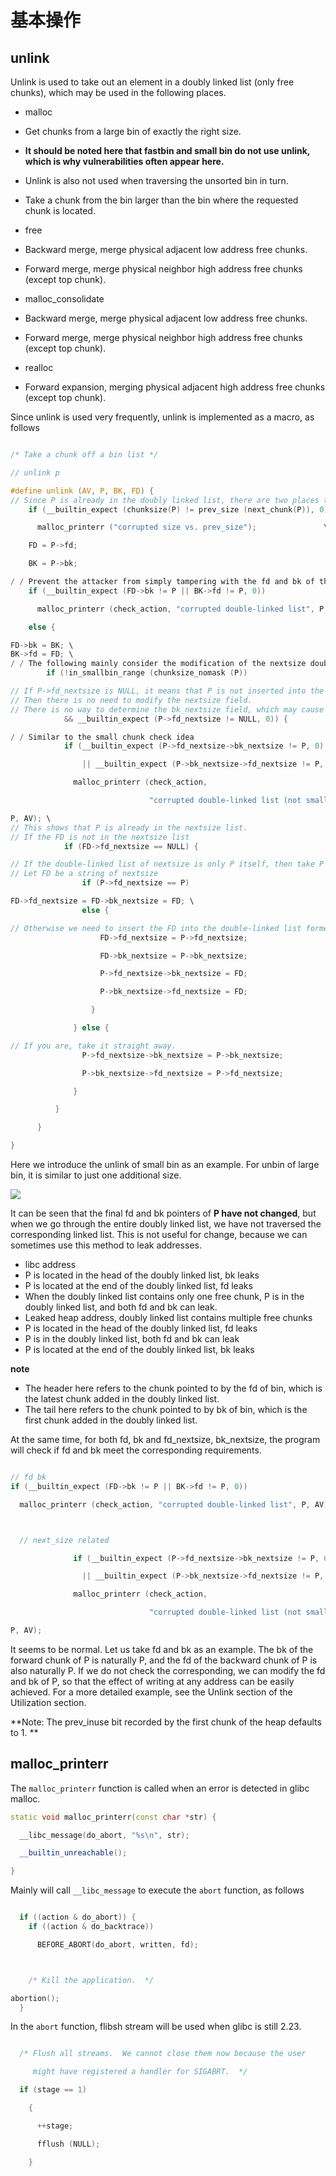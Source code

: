 # 基本操作


## unlink



Unlink is used to take out an element in a doubly linked list (only free chunks), which may be used in the following places.


- malloc

- Get chunks from a large bin of exactly the right size.
- **It should be noted here that fastbin and small bin do not use unlink, which is why vulnerabilities often appear here.**
- Unlink is also not used when traversing the unsorted bin in turn.
- Take a chunk from the bin larger than the bin where the requested chunk is located.
- free

- Backward merge, merge physical adjacent low address free chunks.
- Forward merge, merge physical neighbor high address free chunks (except top chunk).
- malloc_consolidate

- Backward merge, merge physical adjacent low address free chunks.
- Forward merge, merge physical neighbor high address free chunks (except top chunk).
- realloc

- Forward expansion, merging physical adjacent high address free chunks (except top chunk).


Since unlink is used very frequently, unlink is implemented as a macro, as follows


```c

/* Take a chunk off a bin list */

// unlink p

#define unlink (AV, P, BK, FD) {
// Since P is already in the doubly linked list, there are two places to record its size, so check if the size is the same.
    if (__builtin_expect (chunksize(P) != prev_size (next_chunk(P)), 0))      \

      malloc_printerr ("corrupted size vs. prev_size");			      \

    FD = P->fd;                                                                      \

    BK = P->bk;                                                                      \

/ / Prevent the attacker from simply tampering with the fd and bk of the free chunk to achieve arbitrary write effects.
    if (__builtin_expect (FD->bk != P || BK->fd != P, 0))                      \

      malloc_printerr (check_action, "corrupted double-linked list", P, AV);  \

    else {                                                                      \

FD->bk = BK; \
BK->fd = FD; \
/ / The following mainly consider the modification of the nextsize doubly linked list corresponding to P
        if (!in_smallbin_range (chunksize_nomask (P))                              \

// If P->fd_nextsize is NULL, it means that P is not inserted into the nextsize list.
// Then there is no need to modify the nextsize field.
// There is no way to determine the bk_nextsize field, which may cause problems.
            && __builtin_expect (P->fd_nextsize != NULL, 0)) {                      \

/ / Similar to the small chunk check idea
            if (__builtin_expect (P->fd_nextsize->bk_nextsize != P, 0)              \

                || __builtin_expect (P->bk_nextsize->fd_nextsize != P, 0))    \

              malloc_printerr (check_action,                                      \

                               "corrupted double-linked list (not small)",    \

P, AV); \
// This shows that P is already in the nextsize list.
// If the FD is not in the nextsize list
            if (FD->fd_nextsize == NULL) {                                      \

// If the double-linked list of nextsize is only P itself, then take P directly
// Let FD be a string of nextsize
                if (P->fd_nextsize == P)                                      \

FD->fd_nextsize = FD->bk_nextsize = FD; \
                else {                                                              \

// Otherwise we need to insert the FD into the double-linked list formed by nextsize
                    FD->fd_nextsize = P->fd_nextsize;                              \

                    FD->bk_nextsize = P->bk_nextsize;                              \

                    P->fd_nextsize->bk_nextsize = FD;                              \

                    P->bk_nextsize->fd_nextsize = FD;                              \

                  }                                                              \

              } else {                                                              \

// If you are, take it straight away.
                P->fd_nextsize->bk_nextsize = P->bk_nextsize;                      \

                P->bk_nextsize->fd_nextsize = P->fd_nextsize;                      \

              }                                                                      \

          }                                                                      \

      }                                                                              \

}

```



Here we introduce the unlink of small bin as an example. For unbin of large bin, it is similar to just one additional size.


![](./figure/unlink_smallbin_intro.png)



It can be seen that the final fd and bk pointers of **P have not changed**, but when we go through the entire doubly linked list, we have not traversed the corresponding linked list. This is not useful for change, because we can sometimes use this method to leak addresses.


- libc address
- P is located in the head of the doubly linked list, bk leaks
- P is located at the end of the doubly linked list, fd leaks
- When the doubly linked list contains only one free chunk, P is in the doubly linked list, and both fd and bk can leak.
- Leaked heap address, doubly linked list contains multiple free chunks
- P is located in the head of the doubly linked list, fd leaks
- P is in the doubly linked list, both fd and bk can leak
- P is located at the end of the doubly linked list, bk leaks


**note**


- The header here refers to the chunk pointed to by the fd of bin, which is the latest chunk added in the doubly linked list.
- The tail here refers to the chunk pointed to by bk of bin, which is the first chunk added in the doubly linked list.


At the same time, for both fd, bk and fd_nextsize, bk_nextsize, the program will check if fd and bk meet the corresponding requirements.


```c

// fd bk
if (__builtin_expect (FD->bk != P || BK->fd != P, 0))                      \

  malloc_printerr (check_action, "corrupted double-linked list", P, AV);  \



  // next_size related

              if (__builtin_expect (P->fd_nextsize->bk_nextsize != P, 0)              \

                || __builtin_expect (P->bk_nextsize->fd_nextsize != P, 0))    \

              malloc_printerr (check_action,                                      \

                               "corrupted double-linked list (not small)",    \

P, AV);
```



It seems to be normal. Let us take fd and bk as an example. The bk of the forward chunk of P is naturally P, and the fd of the backward chunk of P is also naturally P. If we do not check the corresponding, we can modify the fd and bk of P, so that the effect of writing at any address can be easily achieved. For a more detailed example, see the Unlink section of the Utilization section.


**Note: The prev_inuse bit recorded by the first chunk of the heap defaults to 1. **


## malloc_printerr



The `malloc_printerr` function is called when an error is detected in glibc malloc.


```Cpp
static void malloc_printerr(const char *str) {

  __libc_message(do_abort, "%s\n", str);

  __builtin_unreachable();

}

```



Mainly will call `__libc_message` to execute the `abort` function, as follows


```c

  if ((action & do_abort)) {
    if ((action & do_backtrace))

      BEFORE_ABORT(do_abort, written, fd);



    /* Kill the application.  */

abortion();
  }

```



In the `abort` function, flibsh stream will be used when glibc is still 2.23.


```c

  /* Flush all streams.  We cannot close them now because the user

     might have registered a handler for SIGABRT.  */

  if (stage == 1)

    {

      ++stage;

      fflush (NULL);

    }

```


